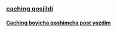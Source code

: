 ### [caching qosjildi](https://github.com/AbuProgrammiy/Homework/tree/master/95-dars-home)
#### [Caching boyicha qoshimcha post yozdim](https://roan-source-9c7.notion.site/Memory-Caching-5fe14c765ba841c69a6f8e351d69fb4a?pvs=4)
